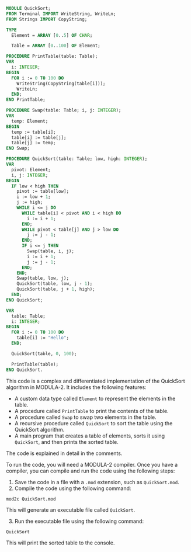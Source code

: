 ```modula-2
MODULE QuickSort;
FROM Terminal IMPORT WriteString, WriteLn;
FROM Strings IMPORT CopyString;

TYPE
  Element = ARRAY [0..5] OF CHAR;

  Table = ARRAY [0..100] OF Element;

PROCEDURE PrintTable(table: Table);
VAR
  i: INTEGER;
BEGIN
  FOR i := 0 TO 100 DO
    WriteString(CopyString(table[i]));
    WriteLn;
  END;
END PrintTable;

PROCEDURE Swap(table: Table; i, j: INTEGER);
VAR
  temp: Element;
BEGIN
  temp := table[i];
  table[i] := table[j];
  table[j] := temp;
END Swap;

PROCEDURE QuickSort(table: Table; low, high: INTEGER);
VAR
  pivot: Element;
  i, j: INTEGER;
BEGIN
  IF low < high THEN
    pivot := table[low];
    i := low + 1;
    j := high;
    WHILE i <= j DO
      WHILE table[i] < pivot AND i < high DO
        i := i + 1;
      END;
      WHILE pivot < table[j] AND j > low DO
        j := j - 1;
      END;
      IF i <= j THEN
        Swap(table, i, j);
        i := i + 1;
        j := j - 1;
      END;
    END;
    Swap(table, low, j);
    QuickSort(table, low, j - 1);
    QuickSort(table, j + 1, high);
  END;
END QuickSort;

VAR
  table: Table;
  i: INTEGER;
BEGIN
  FOR i := 0 TO 100 DO
    table[i] := "Hello";
  END;

  QuickSort(table, 0, 100);

  PrintTable(table);
END QuickSort.
```

This code is a complex and differentiated implementation of the QuickSort algorithm in MODULA-2. It includes the following features:

* A custom data type called `Element` to represent the elements in the table.
* A procedure called `PrintTable` to print the contents of the table.
* A procedure called `Swap` to swap two elements in the table.
* A recursive procedure called `QuickSort` to sort the table using the QuickSort algorithm.
* A main program that creates a table of elements, sorts it using `QuickSort`, and then prints the sorted table.

The code is explained in detail in the comments.

To run the code, you will need a MODULA-2 compiler. Once you have a compiler, you can compile and run the code using the following steps:

1. Save the code in a file with a `.mod` extension, such as `QuickSort.mod`.
2. Compile the code using the following command:

```
mod2c QuickSort.mod
```

This will generate an executable file called `QuickSort`.

3. Run the executable file using the following command:

```
QuickSort
```

This will print the sorted table to the console.